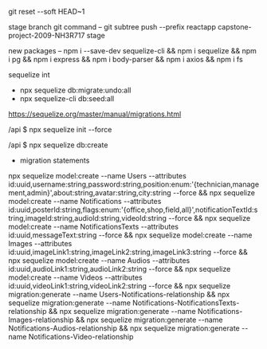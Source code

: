 git reset --soft HEAD~1

stage branch git command –
git subtree push --prefix reactapp capstone-project-2009-NH3R717 stage

new packages –
npm i --save-dev sequelize-cli && npm i sequelize && npm i pg && npm i express && npm i body-parser && npm i axios && npm i fs

sequelize int

- npx sequelize db:migrate:undo:all
- npx sequelize-cli db:seed:all

https://sequelize.org/master/manual/migrations.html

/api \$ npx sequelize init --force

/api \$ npx sequelize db:create

- migration statements

npx sequelize model:create --name Users --attributes id:uuid,username:string,password:string,position:enum:'{technician,management,admin}',about:string,avatar:string,city:string --force && npx sequelize model:create --name Notifications --attributes id:uuid,posterId:string,flags:enum:'{office,shop,field,all}',notificationTextId:string,imageId:string,audioId:string,videoId:string --force && npx sequelize model:create --name NotificationsTexts --attributes id:uuid,messageText:string --force && npx sequelize model:create --name Images --attributes id:uuid,imageLink1:string,imageLink2:string,imageLink3:string --force && npx sequelize model:create --name Audios --attributes id:uuid,audioLink1:string,audioLink2:string --force && npx sequelize model:create --name Videos --attributes id:uuid,videoLink1:string,videoLink2:string --force && npx sequelize migration:generate --name Users-Notifications-relationship && npx sequelize migration:generate --name Notifications-NotificationsTexts-relationship && npx sequelize migration:generate --name Notifications-Images-relationship && npx sequelize migration:generate --name Notifications-Audios-relationship && npx sequelize migration:generate --name Notifications-Video-relationship
